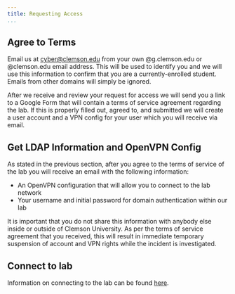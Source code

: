 ```yaml
---
title: Requesting Access
...
```


## Agree to Terms

Email us at [cyber@clemson.edu](mailto:cyber@clemson.edu) from your own @g.clemson.edu or @clemson.edu email address.
This will be used to identify you and we will use this information to confirm that you are a currently-enrolled student.
Emails from other domains will simply be ignored.

After we receive and review your request for access we will send you a link to a Google Form that will contain a terms of service agreement regarding the lab.
If this is properly filled out, agreed to, and submitted we will create a user account and a VPN config for your user which you will receive via email.


## Get LDAP Information and OpenVPN Config

As stated in the previous section, after you agree to the terms of service of the lab you will receive an email with the following information:

* An OpenVPN configuration that will allow you to connect to the lab network
* Your username and initial password for domain authentication within our lab

It is important that you do not share this information with anybody else inside or outside of Clemson University.
As per the terms of service agreement that you received, this will result in immediate temporary suspension of account and VPN rights while the incident is investigated.


## Connect to lab

Information on connecting to the lab can be found [here](lab/connecting).
